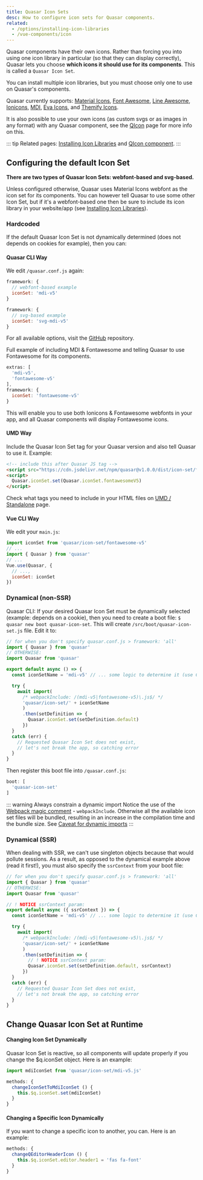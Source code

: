 ```yaml
---
title: Quasar Icon Sets
desc: How to configure icon sets for Quasar components.
related:
  - /options/installing-icon-libraries
  - /vue-components/icon
---
```


Quasar components have their own icons. Rather than forcing you into using one icon library in particular (so that they can display correctly), Quasar lets you choose **which icons it should use for its components**. This is called a `Quasar Icon Set`.

You can install multiple icon libraries, but you must choose only one to use on Quasar's components.

Quasar currently supports: [Material Icons](https://material.io/icons/), [Font Awesome](http://fontawesome.io/icons/), [Line Awesome](https://icons8.com/line-awesome), [Ionicons](http://ionicons.com/), [MDI](https://materialdesignicons.com/), [Eva Icons](https://akveo.github.io/eva-icons), and [Themify Icons](https://themify.me/themify-icons).

It is also possible to use your own icons (as custom svgs or as images in any format) with any Quasar component, see the [QIcon](/vue-components/icon#Image-icons) page for more info on this.

::: tip
Related pages: [Installing Icon Libraries](/options/installing-icon-libraries) and [QIcon component](/vue-components/icon).
:::

## Configuring the default Icon Set
**There are two types of Quasar Icon Sets: webfont-based and svg-based.**

Unless configured otherwise, Quasar uses Material Icons webfont as the icon set for its components. You can however tell Quasar to use some other Icon Set, but if it's a webfont-based one then be sure to include its icon library in your website/app (see [Installing Icon Libraries](/options/installing-icon-libraries)).

### Hardcoded
If the default Quasar Icon Set is not dynamically determined (does not depends on cookies for example), then you can:

#### Quasar CLI Way
We edit `/quasar.conf.js` again:

```js
framework: {
  // webfont-based example
  iconSet: 'mdi-v5'
}
```

```js
framework: {
  // svg-based example
  iconSet: 'svg-mdi-v5'
}
```

For all available options, visit the [GitHub](https://github.com/quasarframework/quasar/tree/dev/ui/icon-set) repository.

Full example of including MDI & Fontawesome and telling Quasar to use Fontawesome for its components.

```js
extras: [
  'mdi-v5',
  'fontawesome-v5'
],
framework: {
  iconSet: 'fontawesome-v5'
}
```

This will enable you to use both Ionicons & Fontawesome webfonts in your app, and all Quasar components will display Fontawesome icons.

#### UMD Way
Include the Quasar Icon Set tag for your Quasar version and also tell Quasar to use it. Example:

```html
<!-- include this after Quasar JS tag -->
<script src="https://cdn.jsdelivr.net/npm/quasar@v1.0.0/dist/icon-set/fontawesome-v5.umd.min.js"></script>
<script>
  Quasar.iconSet.set(Quasar.iconSet.fontawesomeV5)
</script>
```

Check what tags you need to include in your HTML files on [UMD / Standalone](/start/umd) page.


#### Vue CLI Way
We edit your `main.js`:

```js
import iconSet from 'quasar/icon-set/fontawesome-v5'
// ...
import { Quasar } from 'quasar'
// ...
Vue.use(Quasar, {
  // ...,
  iconSet: iconSet
})
```

### Dynamical (non-SSR)
Quasar CLI: If your desired Quasar Icon Set must be dynamically selected (example: depends on a cookie), then you need to create a boot file: `$ quasar new boot quasar-icon-set`. This will create `/src/boot/quasar-icon-set.js` file. Edit it to:

```js
// for when you don't specify quasar.conf.js > framework: 'all'
import { Quasar } from 'quasar'
// OTHERWISE:
import Quasar from 'quasar'

export default async () => {
  const iconSetName = 'mdi-v5' // ... some logic to determine it (use Cookies Plugin?)

  try {
    await import(
      /* webpackInclude: /(mdi-v5|fontawesome-v5)\.js$/ */
      'quasar/icon-set/' + iconSetName
      )
      .then(setDefinition => {
        Quasar.iconSet.set(setDefinition.default)
      })
  }
  catch (err) {
    // Requested Quasar Icon Set does not exist,
    // let's not break the app, so catching error
  }
}
```

Then register this boot file into `/quasar.conf.js`:

```js
boot: [
  'quasar-icon-set'
]
```

::: warning Always constrain a dynamic import
Notice the use of the [Webpack magic comment](https://webpack.js.org/api/module-methods/#magic-comments) - `webpackInclude`. Otherwise all the available icon set files will be bundled, resulting in an increase in the compilation time and the bundle size. See [Caveat for dynamic imports](https://quasar.dev/quasar-cli/cli-documentation/lazy-loading#Caveat-for-dynamic-imports)
:::

### Dynamical (SSR) <q-badge align="top" label="v1.11+" />
When dealing with SSR, we can't use singleton objects because that would pollute sessions. As a result, as opposed to the dynamical example above (read it first!), you must also specify the `ssrContext` from your boot file:

```js
// for when you don't specify quasar.conf.js > framework: 'all'
import { Quasar } from 'quasar'
// OTHERWISE:
import Quasar from 'quasar'

// ! NOTICE ssrContext param:
export default async ({ ssrContext }) => {
  const iconSetName = 'mdi-v5' // ... some logic to determine it (use Cookies Plugin?)

  try {
    await import(
      /* webpackInclude: /(mdi-v5|fontawesome-v5)\.js$/ */
      'quasar/icon-set/' + iconSetName
      )
      .then(setDefinition => {
        // ! NOTICE ssrContext param:
        Quasar.iconSet.set(setDefinition.default, ssrContext)
      })
  }
  catch (err) {
    // Requested Quasar Icon Set does not exist,
    // let's not break the app, so catching error
  }
}
```

## Change Quasar Icon Set at Runtime

#### Changing Icon Set Dynamically
Quasar Icon Set is reactive, so all components will update properly if you change the $q.iconSet object. Here is an example:

```js
import mdiIconSet from 'quasar/icon-set/mdi-v5.js'

methods: {
  changeIconSetToMdiIconSet () {
    this.$q.iconSet.set(mdiIconSet)
  }
}
```

#### Changing a Specific Icon Dynamically
If you want to change a specific icon to another, you can. Here is an example:

```js
methods: {
  changeQEditorHeaderIcon () {
    this.$q.iconSet.editor.header1 = 'fas fa-font'
  }
}
```

